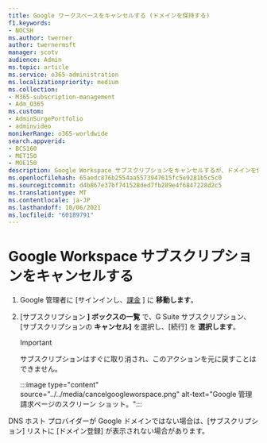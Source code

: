 ```yaml
---
title: Google ワークスペースをキャンセルする (ドメインを保持する)
f1.keywords:
- NOCSH
ms.author: twerner
author: twernermsft
manager: scotv
audience: Admin
ms.topic: article
ms.service: o365-administration
ms.localizationpriority: medium
ms.collection:
- M365-subscription-management
- Adm_O365
ms.custom:
- AdminSurgePortfolio
- adminvideo
monikerRange: o365-worldwide
search.appverid:
- BCS160
- MET150
- MOE150
description: Google Workspace サブスクリプションをキャンセルするが、ドメインを保持する方法について説明します。
ms.openlocfilehash: 65aedc876b2554aa5573947615fc5e9281b5c5c0
ms.sourcegitcommit: d4b867e37bf741528ded7fb289e4f6847228d2c5
ms.translationtype: MT
ms.contentlocale: ja-JP
ms.lasthandoff: 10/06/2021
ms.locfileid: "60189791"
---
```

# <a name="cancel-google-workspace-subscription"></a>Google Workspace サブスクリプションをキャンセルする

1. Google 管理者に [サインインし、[課金](https://admin.google.com/) ] に **移動します**。
1. [サブスクリプション **] ボックスの一覧** で、G Suite サブスクリプション、[サブスクリプションの **キャンセル]** を選択し、[続行] を **選択します**。

    > [!IMPORTANT]
    > サブスクリプションはすぐに取り消され、このアクションを元に戻すことはできません。

    :::image type="content" source="../../media/cancelgoogleworspace.png" alt-text="Google 管理請求ページのスクリーン ショット。":::

DNS ホスト プロバイダーが Google ドメインではない場合は、[サブスクリプション] リストに [ドメイン登録] が表示されない場合があります。